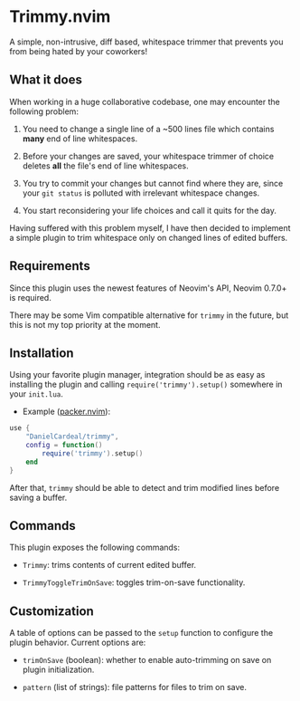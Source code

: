 # Trimmy.nvim

A simple, non-intrusive, diff based, whitespace trimmer that prevents you from
being hated by your coworkers!

## What it does

When working in a huge collaborative codebase, one may encounter the following
problem:

1. You need to change a single line of a ~500 lines file which contains **many**
   end of line whitespaces.

2. Before your changes are saved, your whitespace trimmer of choice deletes
   **all** the file's end of line whitespaces.

3. You try to commit your changes but cannot find where they are, since your
   `git status` is polluted with irrelevant whitespace changes.

4. You start reconsidering your life choices and call it quits for the day.

Having suffered with this problem myself, I have then decided to implement a
simple plugin to trim whitespace only on changed lines of edited buffers.

## Requirements

Since this plugin uses the newest features of Neovim's API, Neovim 0.7.0+ is
required.

There may be some Vim compatible alternative for `trimmy` in the future, but
this is not my top priority at the moment.

## Installation

Using your favorite plugin manager, integration should be as easy as installing
the plugin and calling `require('trimmy').setup()` somewhere in your `init.lua`.

- Example ([packer.nvim](https://github.com/wbthomason/packer.nvim)):

```lua
use {
    "DanielCardeal/trimmy",
    config = function()
        require('trimmy').setup()
    end
}
```

After that, `trimmy` should be able to detect and trim modified lines before
saving a buffer.

## Commands

This plugin exposes the following commands:

- `Trimmy`: trims contents of current edited buffer. 

- `TrimmyToggleTrimOnSave`: toggles trim-on-save functionality.

## Customization

A table of options can be passed to the `setup` function to configure the
plugin behavior. Current options are:

- `trimOnSave` (boolean): whether to enable auto-trimming on save on plugin
  initialization.

- `pattern` (list of strings): file patterns for files to trim on save.
